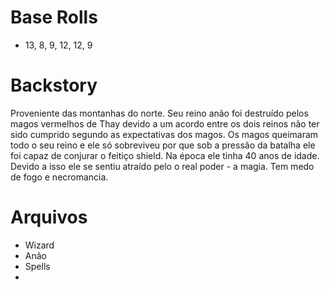 # Base Rolls

- 13, 8, 9, 12, 12, 9

# Backstory

Proveniente das montanhas do norte. Seu reino anão foi destruído pelos magos vermelhos de Thay devido a um acordo entre os dois reinos não ter sido cumprido segundo as expectativas dos magos. 
Os magos queimaram todo o seu reino e ele só sobreviveu por que sob a pressão da batalha ele foi capaz de conjurar o feitiço shield. Na época ele tinha 40 anos de idade. 
Devido a isso ele se sentiu atraído pelo o real poder - a magia. 
Tem medo de fogo e necromancia.



# Arquivos

- Wizard
- Anão
- Spells
- 